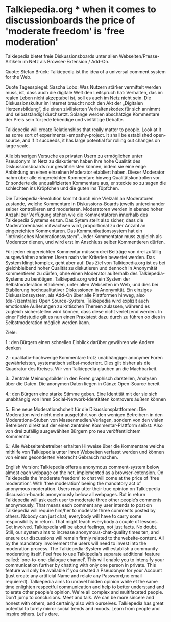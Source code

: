 # Talkiepedia.org * when it comes to discussionboards the price of 'moderate freedom' is 'free moderation'   

Talkiepedia bietet freie Diskussionsboards unter allen Webseiten/Presse-Artikeln im Netz als Browser-Extension / Add-On. 
 
Quote: Stefan Brück:
Talkiepedia ist the idea of a universal comment system for the Web.  

Quote Tagesspiegel: Sascha Lobo: 
Was Nutzern stärker vermittelt werden muss, ist, dass auch die digitale Welt den Leitspruch hat: Verhalten, das im realen Leben nicht akzeptabel ist, soll es auch im Netz nicht sein. Die Diskussionskultur im Internet braucht noch den Akt der „Digitalen Herzensbildung“, die einen zivilisierten Verhaltenskodex für sich annimmt und selbstständig! durchsetzt. Solange werden abschätzige Kommentare der Preis sein für jede lebendige und vielfältige Debatte.

 

Talkiepedia will create Relationships that really matter to people. Look at it as some sort of experimental-empathy-project. It shall be established open-source, and if it succeeds, it has large potential for rolling out changes on large scale. 


Alle bisherigen Versuche es privaten Usern zu ermöglichen unter Pseudonym im Netz zu diskutieren haben Ihre hohe Qualität des Diskussionsboards nur gewährleisten können, indem sie eine enge Anbindung an einen einzelnen Moderator etabliert haben. Dieser Moderator nahm über alle eingereichten Kommentare hinweg Qualitätskontrollen vor. Er sonderte die unqualifizierten Kommentare aus, er steckte so zu sagen die schlechten ins Kröpfchen und die guten ins Töpfchen. 




Die Talkiepedia-Revolution kommt durch eine Vielzahl an Moderatoren zustande, welche Kommentare in Diskussions-Boards jeweils untereinander selber kontrollieren und moderieren. Moderatoren werden in ebenso hoher Anzahl zur Verfügung stehen wie die Kommentatoren innerhalb des Talkiepedia Systems es tun. Das Sytem stellt also sicher, dass die Moderatorenbasis mitwachsen wird, proportional zu der Anzahl an eingereichten Kommentaren. Das Kommunikationssystem hat ein "intrinsisches Moderationssystem". Jeder Kommentator muss zugleich als Moderator dienen, und wird erst im Anschluss selber Kommentieren dürfen. 


Für jeden eingereichten Kommentar müssen drei Beiträge von drei zufällig ausgewählten anderen Usern nach vier Kriterien bewertet werden. Das System klingt komplex, geht aber auf. Das Ziel von Talkiepedia.org ist es bei gleichbleibend hoher Qualität zu diskutieren und dennoch in Anonymität kommentieren zu dürfen, ohne einen Moderator außerhalb des Talkiepedia-Systems zu benötigen. Talkiepedia.org wird ein System der Selbstmoderation etablieren, unter allen Webseiten im Web, und dies bei Etablierung hochqualitativer Diskussionen in Anonymität. Ein einziges Diskussionssystem, als Add-On über alle Plattformen hinweg, also (de-?)zentrales Open Source-System. Talkiepedia wird explizit auch emotionale Äußerungen zu kritischen Themen zulassen, während es zugleich sicherstellen wird können, dass diese nicht verletzend werden. In einer Feldstudie gilt es nun einen Praxistest dazu durch zu führen ob dies in Selbstmoderation möglich werden kann. 


 
Ziele:

1.: den Bürgern einen schnellen Einblick darüber gewähren wie Andere denken

2.: qualitativ-hochwerige Kommentare trotz unabhängiger anonymer Foren gewährleisten, systematisch selbst-moderiert. Dies gilt bisher als die Quadratur des Kreises. Wir von Talkiepedia glauben an die Machbarkeit.

3.: Zentrale Meinungsbilder in den Foren graphisch darstellen, Analysen über die Daten. Die anonymen Daten liegen in Gänze Open-Source bereit  

4.: den Bürgern eine starke Stimme geben. Eine Identität mit der sie sich unabhängig von Ihren Social-Network-Identitäten kontrovers äußern können 

5.:  Eine neue Moderationshoheit für die Dikussionsplattformen: Die Moderation wird nicht mehr ausgeführt von den wenigen Betreibern in den Moderations-Stuben von Massenmedien/Verlagen, sondern von den vielen Betreibern direkt auf der einen zentralen Kommentar-Plattform selbst: Also von drei zufällig ausgewählten Bürgern pro neu veröffentlichtem Kommentar. 


6.:  Alle Webseitenbetreiber erhalten Hinweise über die Kommentare welche mithilfe von Talkiepedia unter Ihren Webseiten verfasst werden und können von einem gesonderten Vetorecht Gebrauch machen. 






English Version:
Talkiepedia offers a anonymous comment-system below almost each webpage on the net, implemented as a browser-extension. On Talkiepedia the 'moderate freedom' to chat will come at the price of 'free moderation'. With 'free moderation' beeing the mandatory act of anonymous moderation. Users may utter their true opinion on Talkiepedia discussion-boards anonymously below all webpages. But in return Talkiepedia will ask each user to moderate three other people’s comments anonymously. That means each comment any user intends to post on Talkiepedia will require him/her to moderate three comments posted by others. Nobody can just chat, everybody will have to carry some responsibility in return. That might teach everybody a couple of lessons. Get involved. Talkiepedia will be about feelings, not just facts. No doubt. Still, our system aims to increase anonymous-chat-quality times ten, and ensure our discussions will remain firmly related to the website-content. All by the mandatory involvement the users will need to invest into the moderation process. The Talkiepedia-System will establish a community moderating itself. Feel free to use Talkipedia's separate additional feature called: 'one-to-one-dialogue channel'. This will enable you to intensify your communication further by chatting with only one person in private. This feature will only be available if you created a Pseudonym for your Account (just create any artificial Name and relate any Password,no email requiered). Talkiepedia aims to unravel hidden opinion while et the same time enlighten respectful communication and help to better understand and tolerate other people's opinion. We're all complex and multifaceted people. Don’t jump to conclusions. Meet and talk. We can be more sincere and honest with others, and certainly also with ourselves. Talkiepedia has great potential to turely mirror social trends and moods. Learn from people and inspire others. Let's dare. 
